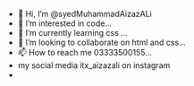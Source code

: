 - 👋 Hi, I’m @syedMuhammadAizazALi
- 👀 I’m interested in code...
- 🌱 I’m currently learning css ...
- 💞️ I’m looking to collaborate on  html and css...
- 📫 How to reach me  03333500155...
- my social media itx_aizazali on instagram
- 

<!---
syedMuhammadAizazALi/syedMuhammadAizazALi is a ✨ special ✨ repository because its `README.md` (this file) appears on your GitHub profile.
You can click the Preview link to take a look at your changes.
--->
